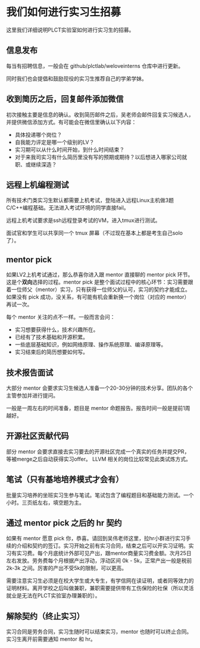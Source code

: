 # 我们如何进行实习生招募

这里我们详细说明PLCT实验室如何进行实习生的招募。

## 信息发布

每当有招聘信息，一般会在 github/plctlab/weloveinterns 仓库中进行更新。

同时我们也会提倡和鼓励现役的实习生推荐自己的学弟学妹。

## 收到简历之后，回复邮件添加微信

初次接触主要是信息的确认。收到简历邮件之后，吴老师会邮件回复实习候选人，并提供微信添加方式。有可能会在微信里确认以下内容：

- 具体投递哪个岗位？
- 自我能力评定是哪一个级别的LV？
- 实习期可以从什么时间开始，到什么时间结束？
- 对于来我司实习有什么简历里没有写的预期或期待？以后想进入哪家公司就职、或继续深造？

## 远程上机编程测试

所有技术门类实习生默认都需要上机考试，登陆进入远程Linux主机做3题C/C++编程基础。无法进入考试环境的同学直接fail。

远程上机考试要求是ssh远程登录考试的VM，进入tmux进行测试。

面试官和学生可以共享同一个 tmux 屏幕（不过现在基本上都是考生自己solo了）。

## mentor pick

如果LV2上机考试通过，那么恭喜你进入跟 mentor 直接聊的 mentor pick 环节。这是个**双向**选择的过程。mentor pick 是整个面试过程中的核心环节：实习需要跟着一位师父（mentor）实习，只有获得一位师父的认可，实习的契约才能成立。如果没有 pick 成功，没关系，有可能有机会重新换一个岗位（对应的 mentor）再试一次。

每个 mentor 关注的点不一样。一般而言会问：

- 实习想要获得什么，技术兴趣所在。
- 已经有了技术基础和开源积累。
- 一些底层基础知识，例如网络原理、操作系统原理、编译原理等。
- 实习结束后的简历想要如何写。

## 技术报告面试

大部分 mentor 会要求实习生候选人准备一个20-30分钟的技术分享。团队的各个主管参加并进行提问。

一般是一周左右的时间准备，题目是 mentor 命题报告。报告时间一般是提前1周越好。

## 开源社区贡献代码

部分 mentor 会要求直接去实习要去的开源社区完成一个真实的任务并提交PR，等被merge之后自动获得实习offer。 LLVM 相关的岗位比较常见此类试炼方式。

## 笔试（只有基地培养模式才会有）

批量实习培养的坐班实习生参与笔试。笔试包含了编程题目和基础能力测试。一个小时。三页纸左右，填空题为主。

## 通过 mentor pick 之后的 hr 契约

如果有 mentor 愿意 pick 你，恭喜。请回到吴伟老师这里，拉hr小群进行实习手续的介绍和契约的签订。实习开始之前有实习合同，结束之后可以开实习证明。实习有实习费。每个月底统计外部可见产出，跟mentor商量实习费金额。次月25日左右发放。劳务费每个月根据产出浮动，浮动区间 0k - 5k，正常产出一般是税前 2k-3k 之间。厉害的产出不受5k的限制，可以更高。

需要注意实习生必须是在校大学生或大专生，有学信网在读证明，或者同等效力的证明材料。离开学校之后叫做兼职，兼职需要提供带有工伤保险的社保（所以灵活就业是无法在PLCT实验室办理兼职的）。

## 解除契约（终止实习）

实习合同是劳务合同，实习生随时可以结束实习，mentor 也随时可以终止合同。实习生离开前需要通知 mentor 和 hr。
